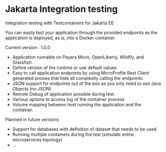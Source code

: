 # Jakarta Integration testing

Integration testing with Testcontainers for Jakarta EE

You can easily test your application through the provided endpoints as the application is deployed, as is, into a Docker container.

Current version : 1.0.0

- Application runnable on Payara Micro, OpenLiberty, Wildfly, and Glassfish.
- Define version of the runtime or use default values.
- Easy to call application endpoints by using MicroProfile Rest Client generated proxies that hide all complexity calling the endpoints.
- JSON support for endpoints out of the box as you only need to use Java Objects (no JSON).
- Remote Debug of application possible during test.
- Various options to access log of the container process
- Volume mapping between host running the application and the container.

Planned in future versions

- Support for databases with definition of dataset that needs to be used.
- Running multiple containers during the test (simulate entire microservices topology)
- ...

